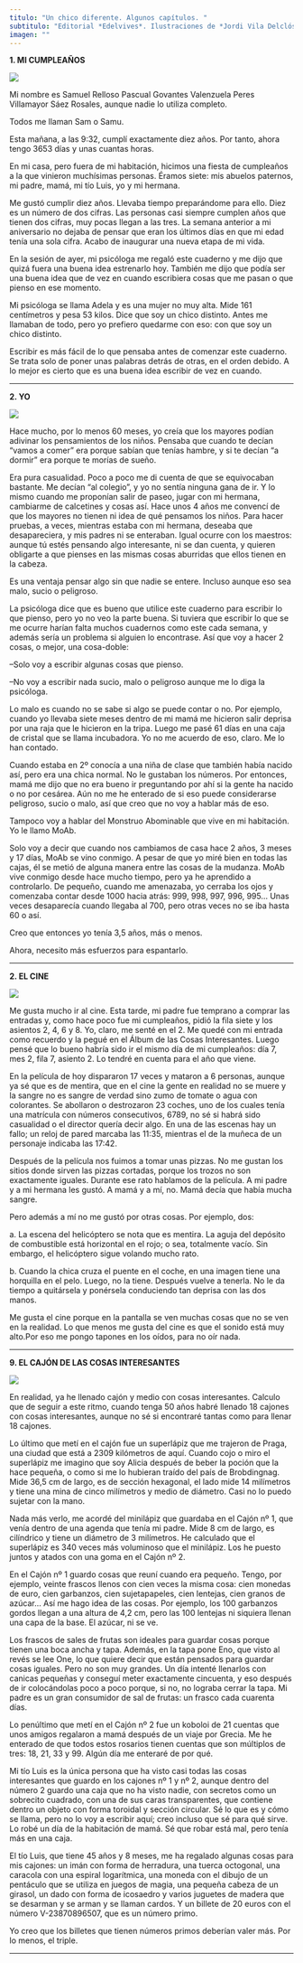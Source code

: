 ```yaml
---
titulo: "Un chico diferente. Algunos capítulos. "
subtitulo: "Editorial *Edelvives*. Ilustraciones de *Jordi Vila Delclós* y fotos mías. Colección Ala Delta, 2013."
imagen: ""
---
```

 **1. MI CUMPLEAÑOS**

![](/attachments/0000/1157/IMG_2879.JPG)

Mi nombre es Samuel Relloso Pascual Govantes Valenzuela Peres Villamayor Sáez Rosales, aunque nadie lo utiliza completo.

Todos me llaman Sam o Samu.

Esta mañana, a las 9:32, cumplí exactamente diez años. Por tanto, ahora tengo 3653 días y unas cuantas horas.

En mi casa, pero fuera de mi habitación, hicimos una fiesta de cumpleaños a la que vinieron muchísimas personas. Éramos siete: mis abuelos paternos, mi padre, mamá, mi tío Luis, yo y mi hermana.

Me gustó cumplir diez años. Llevaba tiempo preparándome para ello. Diez es un número de dos cifras. Las personas casi siempre cumplen años que tienen dos cifras, muy pocas llegan a las tres. La semana anterior a mi aniversario no dejaba de pensar que eran los últimos días en que mi edad tenía una sola cifra. Acabo de inaugurar una nueva etapa de mi vida.

En la sesión de ayer, mi psicóloga me regaló este cuaderno y me dijo que quizá fuera una buena idea estrenarlo hoy. También me dijo que podía ser una buena idea que de vez en cuando escribiera cosas que me pasan o que pienso en ese momento.

Mi psicóloga se llama Adela y es una mujer no muy alta. Mide 161 centímetros y pesa 53 kilos. Dice que soy un chico distinto. Antes me llamaban de todo, pero yo prefiero quedarme con eso: con que soy un chico distinto.

Escribir es más fácil de lo que pensaba antes de comenzar este cuaderno. Se trata solo de poner unas palabras detrás de otras, en el orden debido. A lo mejor es cierto que es una buena idea escribir de vez en cuando.

* * *

**2. YO**

![](/attachments/0000/1159/IMG_2877.JPG)

Hace mucho, por lo menos 60 meses, yo creía que los mayores podían adivinar los pensamientos de los niños. Pensaba que cuando te decían “vamos a comer” era porque sabían que tenías hambre, y si te decían “a dormir” era porque te morías de sueño.

Era pura casualidad. Poco a poco me di cuenta de que se equivocaban bastante. Me decían “al colegio”, y yo no sentía ninguna gana de ir. Y lo mismo cuando me proponían salir de paseo, jugar con mi hermana, cambiarme de calcetines y cosas así. Hace unos 4 años me convencí de que los mayores no tienen ni idea de qué pensamos los niños. Para hacer pruebas, a veces, mientras estaba con mi hermana, deseaba que desapareciera, y mis padres ni se enteraban. Igual ocurre con los maestros: aunque tú estés pensando algo interesante, ni se dan cuenta, y quieren obligarte a que pienses en las mismas cosas aburridas que ellos tienen en la cabeza.

Es una ventaja pensar algo sin que nadie se entere. Incluso aunque eso sea malo, sucio o peligroso.

La psicóloga dice que es bueno que utilice este cuaderno para escribir lo que pienso, pero yo no veo la parte buena. Si tuviera que escribir lo que se me ocurre harían falta muchos cuadernos como este cada semana, y además sería un problema si alguien lo encontrase. Así que voy a hacer 2 cosas, o mejor, una cosa-doble:

–Solo voy a escribir algunas cosas que pienso.

–No voy a escribir nada sucio, malo o peligroso aunque me lo diga la psicóloga.

Lo malo es cuando no se sabe si algo se puede contar o no. Por ejemplo, cuando yo llevaba siete meses dentro de mi mamá me hicieron salir deprisa por una raja que le hicieron en la tripa. Luego me pasé 61 días en una caja de cristal que se llama incubadora. Yo no me acuerdo de eso, claro. Me lo han contado.

Cuando estaba en 2º conocía a una niña de clase que también había nacido así, pero era una chica normal. No le gustaban los números. Por entonces, mamá me dijo que no era bueno ir preguntando por ahí si la gente ha nacido o no por cesárea. Aún no me he enterado de si eso puede considerarse peligroso, sucio o malo, así que creo que no voy a hablar más de eso.

Tampoco voy a hablar del Monstruo Abominable que vive en mi habitación. Yo le llamo MoAb.

Solo voy a decir que cuando nos cambiamos de casa hace 2 años, 3 meses y 17 días, MoAb se vino conmigo. A pesar de que yo miré bien en todas las cajas, él se metió de alguna manera entre las cosas de la mudanza. MoAb vive conmigo desde hace mucho tiempo, pero ya he aprendido a controlarlo. De pequeño, cuando me amenazaba, yo cerraba los ojos y comenzaba contar desde 1000 hacia atrás: 999, 998, 997, 996, 995… Unas veces desaparecía cuando llegaba al 700, pero otras veces no se iba hasta 60 o así.

Creo que entonces yo tenía 3,5 años, más o menos.

Ahora, necesito más esfuerzos para espantarlo.

* * *

**2. EL CINE**

![](/attachments/0000/1161/IMG_2874.JPG)

Me gusta mucho ir al cine. Esta tarde, mi padre fue temprano a comprar las entradas y, como hace poco fue mi cumpleaños, pidió la fila siete y los asientos 2, 4, 6 y 8. Yo, claro, me senté en el 2. Me quedé con mi entrada como recuerdo y la pegué en el Álbum de las Cosas Interesantes. Luego pensé que lo bueno habría sido ir el mismo día de mi cumpleaños: día 7, mes 2, fila 7, asiento 2. Lo tendré en cuenta para el año que viene.

En la película de hoy dispararon 17 veces y mataron a 6 personas, aunque ya sé que es de mentira, que en el cine la gente en realidad no se muere y la sangre no es sangre de verdad sino zumo de tomate o agua con colorantes. Se abollaron o destrozaron 23 coches, uno de los cuales tenía una matrícula con números consecutivos, 6789, no sé si habrá sido casualidad o el director quería decir algo. En una de las escenas hay un fallo; un reloj de pared marcaba las 11:35, mientras el de la muñeca de un personaje indicaba las 17:42.

Después de la película nos fuimos a tomar unas pizzas. No me gustan los sitios donde sirven las pizzas cortadas, porque los trozos no son exactamente iguales. Durante ese rato hablamos de la película. A mi padre y a mi hermana les gustó. A mamá y a mí, no. Mamá decía que había mucha sangre.

Pero además a mí no me gustó por otras cosas. Por ejemplo, dos:

a. La escena del helicóptero se nota que es mentira. La aguja del depósito de combustible está horizontal en el rojo; o sea, totalmente vacío. Sin embargo, el helicóptero sigue volando mucho rato.

b. Cuando la chica cruza el puente en el coche, en una imagen tiene una horquilla en el pelo. Luego, no la tiene. Después vuelve a tenerla. No le da tiempo a quitársela y ponérsela conduciendo tan deprisa con las dos manos.

Me gusta el cine porque en la pantalla se ven muchas cosas que no se ven en la realidad. Lo que menos me gusta del cine es que el sonido está muy alto.Por eso me pongo tapones en los oídos, para no oír nada.

* * *

**9. EL CAJÓN DE LAS COSAS INTERESANTES**

![](/attachments/0000/1163/IMG_2878.JPG)

En realidad, ya he llenado cajón y medio con cosas interesantes. Calculo que de seguir a este ritmo, cuando tenga 50 años habré llenado 18 cajones con cosas interesantes, aunque no sé si encontraré tantas como para llenar 18 cajones.

Lo último que metí en el cajón fue un superlápiz que me trajeron de Praga, una ciudad que está a 2309 kilómetros de aquí. Cuando cojo o miro el superlápiz me imagino que soy Alicia después de beber la poción que la hace pequeña, o como si me lo hubieran traído del país de Brobdingnag. Mide 36,5 cm de largo, es de sección hexagonal, el lado mide 14 milímetros y tiene una mina de cinco milímetros y medio de diámetro. Casi no lo puedo sujetar con la mano.

Nada más verlo, me acordé del minilápiz que guardaba en el Cajón nº 1, que venía dentro de una agenda que tenía mi padre. Mide 8 cm de largo, es cilíndrico y tiene un diámetro de 3 milímetros. He calculado que el superlápiz es 340 veces más voluminoso que el minilápiz. Los he puesto juntos y atados con una goma en el Cajón nº 2.

En el Cajón nº 1 guardo cosas que reuní cuando era pequeño. Tengo, por ejemplo, veinte frascos llenos con cien veces la misma cosa: cien monedas de euro, cien garbanzos, cien sujetapapeles, cien lentejas, cien granos de azúcar… Así me hago idea de las cosas. Por ejemplo, los 100 garbanzos gordos llegan a una altura de 4,2 cm, pero las 100 lentejas ni siquiera llenan una capa de la base. El azúcar, ni se ve.

Los frascos de sales de frutas son ideales para guardar cosas porque tienen una boca ancha y tapa. Además, en la tapa pone Eno, que visto al revés se lee One, lo que quiere decir que están pensados para guardar cosas iguales. Pero no son muy grandes. Un día intenté llenarlos con canicas pequeñas y conseguí meter exactamente cincuenta, y eso después de ir colocándolas poco a poco porque, si no, no lograba cerrar la tapa. Mi padre es un gran consumidor de sal de frutas: un frasco cada cuarenta días.

Lo penúltimo que metí en el Cajón nº 2 fue un koboloi de 21 cuentas que unos amigos regalaron a mamá después de un viaje por Grecia. Me he enterado de que todos estos rosarios tienen cuentas que son múltiplos de tres: 18, 21, 33 y 99. Algún día me enteraré de por qué.

Mi tío Luis es la única persona que ha visto casi todas las cosas interesantes que guardo en los cajones nº 1 y nº 2, aunque dentro del número 2 guardo una caja que no ha visto nadie, con secretos como un sobrecito cuadrado, con una de sus caras transparentes, que contiene dentro un objeto con forma toroidal y sección circular. Sé lo que es y cómo se llama, pero no lo voy a escribir aquí; creo incluso que sé para qué sirve. Lo robé un día de la habitación de mamá. Sé que robar está mal, pero tenía más en una caja.

El tío Luis, que tiene 45 años y 8 meses, me ha regalado algunas cosas para mis cajones: un imán con forma de herradura, una tuerca octogonal, una caracola con una espiral logarítmica, una moneda con el dibujo de un pentáculo que se utiliza en juegos de magia, una pequeña cabeza de un girasol, un dado con forma de icosaedro y varios juguetes de madera que se desarman y se arman y se llaman cardos. Y un billete de 20 euros con el número V-23870896507, que es un número primo.

Yo creo que los billetes que tienen números primos deberían valer más. Por lo menos, el triple.

* * *
